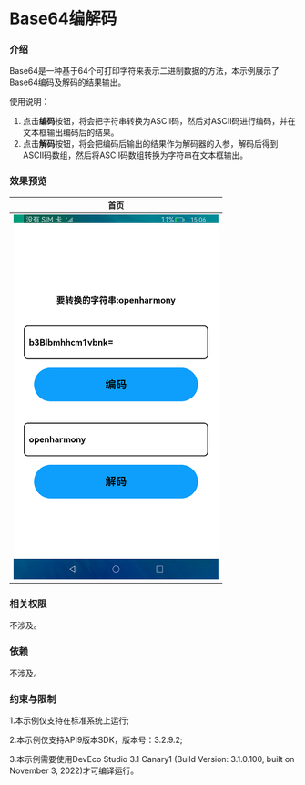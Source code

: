 # Base64编解码

### 介绍

Base64是一种基于64个可打印字符来表示二进制数据的方法，本示例展示了Base64编码及解码的结果输出。

使用说明：
1. 点击**编码**按钮，将会把字符串转换为ASCII码，然后对ASCII码进行编码，并在文本框输出编码后的结果。
2. 点击**解码**按钮，将会把编码后输出的结果作为解码器的入参，解码后得到ASCII码数组，然后将ASCII码数组转换为字符串在文本框输出。

### 效果预览

|首页|
|--------|
|![](screenshots/device/main.png)|


### 相关权限

不涉及。

### 依赖

不涉及。

### 约束与限制

1.本示例仅支持在标准系统上运行;

2.本示例仅支持API9版本SDK，版本号：3.2.9.2;

3.本示例需要使用DevEco Studio 3.1 Canary1 (Build Version: 3.1.0.100, built on November 3, 2022)才可编译运行。